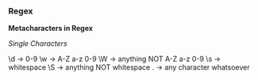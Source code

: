 ### Regex

**Metacharacters in Regex**

*Single Characters*

\d -> 0-9
\w -> A-Z a-z 0-9
\W -> anything NOT A-Z a-z 0-9
\s -> whitespace
\S -> anything NOT whitespace
. -> any character whatsoever
